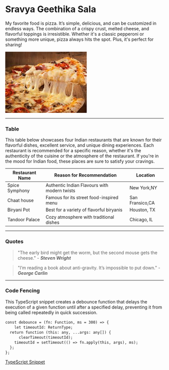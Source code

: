 # Sravya Geethika Sala


My favorite food is pizza. It’s simple, delicious, and can be customized in endless ways. The combination of a crispy crust, melted cheese, and flavorful toppings is irresistible. Whether it's a classic pepperoni or something more unique, pizza always hits the spot. Plus, it's perfect for sharing!

![Pizza Picture](pizza.jpeg)

---

### Table

This table below showcases four Indian restaurants that are known for their flavorful dishes, excellent service, and unique dining experiences. Each restaurant is recommended for a specific reason, whether it's the authenticity of the cuisine or the atmosphere of the restaurant. If you're in the mood for Indian food, these places are sure to satisfy your cravings.

| **Restaurant Name** | **Reason for Recommendation** | **Location** |
| --- | --- | --- |
|Spice Symphony | Authentic Indian Flavours with modern twists | New York,NY |
| Chaat house | Famous for its street food-inspired menu | San Fransico,CA |
| Biryani Pot | Best for a variety of flavorful biryanis | Houston, TX |
| Tandoor Palace | Cozy atmosphere with traditional dishes | Chicago, IL |

---

### Quotes

> "The early bird might get the worm, but the second mouse gets the cheese." - ***Steven Wright***

> "I’m reading a book about anti-gravity. It’s impossible to put down." - ***George Carlin***

---

### Code Fencing

This TypeScript snippet creates a debounce function that delays the execution of a given function until after a specified delay, preventing it from being called repeatedly in quick succession.

```
const debounce = (fn: Function, ms = 300) => {
	let timeoutId: ReturnType;
  return function (this: any, ...args: any[]) {
	  clearTimeout(timeoutId);
    timeoutId = setTimeout(() => fn.apply(this, args), ms);
  };
};

```
[TypeScript Snippet](https://code.pieces.app/collections/typescript)